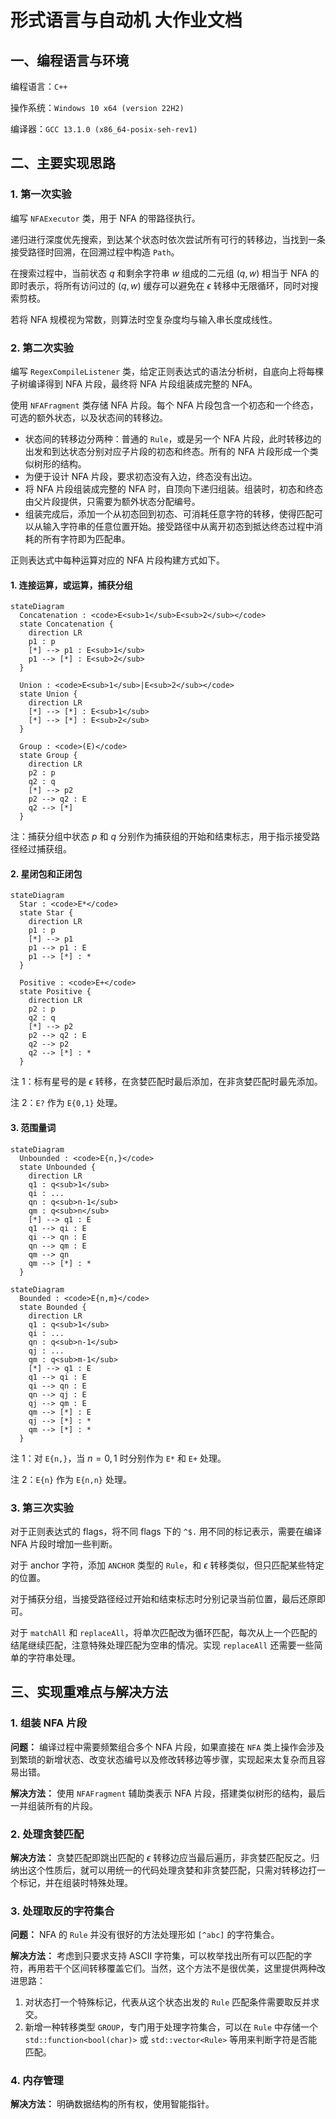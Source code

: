 # 形式语言与自动机 大作业文档

## 一、编程语言与环境

编程语言：`C++`

操作系统：`Windows 10 x64 (version 22H2)`

编译器：`GCC 13.1.0 (x86_64-posix-seh-rev1)`

## 二、主要实现思路

### 1. 第一次实验

编写 `NFAExecutor` 类，用于 NFA 的带路径执行。

递归进行深度优先搜索，到达某个状态时依次尝试所有可行的转移边，当找到一条接受路径时回溯，在回溯过程中构造 `Path`。

在搜索过程中，当前状态 $q$ 和剩余字符串 $w$ 组成的二元组 $(q,w)$ 相当于 NFA 的即时表示，将所有访问过的 $(q,w)$ 缓存可以避免在 $\epsilon$ 转移中无限循环，同时对搜索剪枝。

若将 NFA 规模视为常数，则算法时空复杂度均与输入串长度成线性。

### 2. 第二次实验

编写 `RegexCompileListener` 类，给定正则表达式的语法分析树，自底向上将每棵子树编译得到 NFA 片段，最终将 NFA 片段组装成完整的 NFA。

使用 `NFAFragment` 类存储 NFA 片段。每个 NFA 片段包含一个初态和一个终态，可选的额外状态，以及状态间的转移边。

- 状态间的转移边分两种：普通的 `Rule`，或是另一个 NFA 片段，此时转移边的出发和到达状态分别对应子片段的初态和终态。所有的 NFA 片段形成一个类似树形的结构。
- 为便于设计 NFA 片段，要求初态没有入边，终态没有出边。
- 将 NFA 片段组装成完整的 NFA 时，自顶向下递归组装。组装时，初态和终态由父片段提供，只需要为额外状态分配编号。
- 组装完成后，添加一个从初态回到初态、可消耗任意字符的转移，使得匹配可以从输入字符串的任意位置开始。接受路径中从离开初态到抵达终态过程中消耗的所有字符即为匹配串。

正则表达式中每种运算对应的 NFA 片段构建方式如下。

#### 1. 连接运算，或运算，捕获分组

```mermaid
stateDiagram
  Concatenation : <code>E<sub>1</sub>E<sub>2</sub></code>
  state Concatenation {
    direction LR
    p1 : p
    [*] --> p1 : E<sub>1</sub>
    p1 --> [*] : E<sub>2</sub>
  }
  
  Union : <code>E<sub>1</sub>|E<sub>2</sub></code>
  state Union {
    direction LR
    [*] --> [*] : E<sub>1</sub>
    [*] --> [*] : E<sub>2</sub>
  }
  
  Group : <code>(E)</code>
  state Group {
    direction LR
    p2 : p
    q2 : q
    [*] --> p2
    p2 --> q2 : E
    q2 --> [*]
  }
```

注：捕获分组中状态 $p$ 和 $q$ 分别作为捕获组的开始和结束标志，用于指示接受路径经过捕获组。

#### 2. 星闭包和正闭包

```mermaid
stateDiagram
  Star : <code>E*</code>
  state Star {
    direction LR
    p1 : p
    [*] --> p1
    p1 --> p1 : E
    p1 --> [*] : *
  }
  
  Positive : <code>E+</code>
  state Positive {
    direction LR
    p2 : p
    q2 : q
    [*] --> p2
    p2 --> q2 : E
    q2 --> p2
    q2 --> [*] : *
  }
```

注 1：标有星号的是 $\epsilon$ 转移，在贪婪匹配时最后添加，在非贪婪匹配时最先添加。

注 2：`E?` 作为 `E{0,1}` 处理。

#### 3. 范围量词

```mermaid
stateDiagram
  Unbounded : <code>E{n,}</code>
  state Unbounded {
    direction LR
    q1 : q<sub>1</sub>
    qi : ...
    qn : q<sub>n-1</sub>
    qm : q<sub>n</sub>
    [*] --> q1 : E
    q1 --> qi : E
    qi --> qn : E
    qn --> qm : E
    qm --> qn
    qm --> [*] : *
  }
```

```mermaid
stateDiagram
  Bounded : <code>E{n,m}</code>
  state Bounded {
    direction LR
    q1 : q<sub>1</sub>
    qi : ...
    qn : q<sub>n-1</sub>
    qj : ...
    qm : q<sub>m-1</sub>
    [*] --> q1 : E
    q1 --> qi : E
    qi --> qn : E
    qn --> qj : E
    qj --> qm : E
    qm --> [*] : E
    qj --> [*] : *
    qm --> [*] : *
  }
```

注 1：对 `E{n,}`，当 $n=0,1$ 时分别作为 `E*` 和 `E+` 处理。

注 2：`E{n}` 作为 `E{n,n}` 处理。

### 3. 第三次实验

对于正则表达式的 flags，将不同 flags 下的 `^$.` 用不同的标记表示，需要在编译 NFA 片段时增加一些判断。

对于 anchor 字符，添加 `ANCHOR` 类型的 `Rule`，和 $\epsilon$ 转移类似，但只匹配某些特定的位置。

对于捕获分组，当接受路径经过开始和结束标志时分别记录当前位置，最后还原即可。

对于 `matchAll` 和 `replaceAll`，将单次匹配改为循环匹配，每次从上一个匹配的结尾继续匹配，注意特殊处理匹配为空串的情况。实现 `replaceAll` 还需要一些简单的字符串处理。

## 三、实现重难点与解决方法

### 1. 组装 NFA 片段

**问题：** 编译过程中需要频繁组合多个 NFA 片段，如果直接在 `NFA` 类上操作会涉及到繁琐的新增状态、改变状态编号以及修改转移边等步骤，实现起来太复杂而且容易出错。

**解决方法：** 使用 `NFAFragment` 辅助类表示 NFA 片段，搭建类似树形的结构，最后一并组装所有的片段。

### 2. 处理贪婪匹配

**解决方法：** 贪婪匹配即跳出匹配的 $\epsilon$ 转移边应当最后遍历，非贪婪匹配反之。归纳出这个性质后，就可以用统一的代码处理贪婪和非贪婪匹配，只需对转移边打一个标记，并在组装时特殊处理。

### 3. 处理取反的字符集合

**问题：** NFA 的 `Rule` 并没有很好的方法处理形如 `[^abc]` 的字符集合。

**解决方法：** 考虑到只要求支持 ASCII 字符集，可以枚举找出所有可以匹配的字符，再用若干个区间转移覆盖它们。当然，这个方法不是很优美，这里提供两种改进思路：

1. 对状态打一个特殊标记，代表从这个状态出发的 `Rule` 匹配条件需要取反并求交。
2. 新增一种转移类型 `GROUP`，专门用于处理字符集合，可以在 `Rule` 中存储一个 `std::function<bool(char)>` 或 `std::vector<Rule>` 等用来判断字符是否能匹配。

### 4. 内存管理

**解决方法：** 明确数据结构的所有权，使用智能指针。